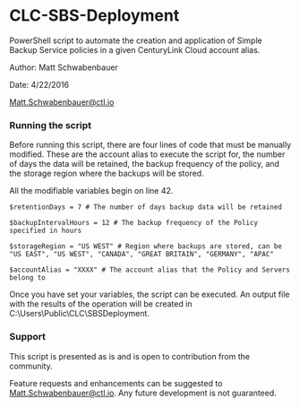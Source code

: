 # CLC-SBS-Deployment

PowerShell script to automate the creation and application of Simple Backup Service policies in a given CenturyLink Cloud account alias.

Author: Matt Schwabenbauer

Date: 4/22/2016

Matt.Schwabenbauer@ctl.io


### Running the script

Before running this script, there are four lines of code that must be manually modified. These are the account alias to execute the script for, the number of days the data will be retained, the backup frequency of the policy, and the storage region where the backups will be stored.

All the modifiable variables begin on line 42.

```
$retentionDays = 7 # The number of days backup data will be retained

$backupIntervalHours = 12 # The backup frequency of the Policy specified in hours

$storageRegion = "US WEST" # Region where backups are stored, can be "US EAST", "US WEST", "CANADA", "GREAT BRITAIN", "GERMANY", "APAC"

$accountAlias = "XXXX" # The account alias that the Policy and Servers belong to
```

Once you have set your variables, the script can be executed. An output file with the results of the operation will be created in C:\Users\Public\CLC\SBSDeployment.

### Support

This script is presented as is and is open to contribution from the community.

Feature requests and enhancements can be suggested to Matt.Schwabenbauer@ctl.io. Any future development is not guaranteed.